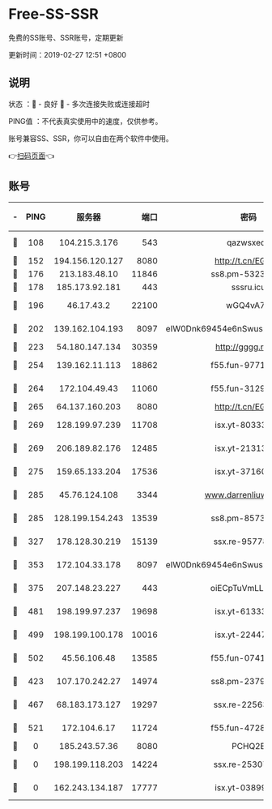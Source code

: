 # Free-SS-SSR

免费的SS账号、SSR账号，定期更新

更新时间：2019-02-27 12:51 +0800

## 说明

状态     ：🙂 - 良好 🙁 - 多次连接失败或连接超时

PING值   ：不代表真实使用中的速度，仅供参考。

账号兼容SS、SSR，你可以自由在两个软件中使用。

👉[扫码页面](https://liesauer.github.io/free-ss-ssr.github.io/)👈

## 账号

|-|PING|服务器|端口|密码|加密方式|区域|
|:----:|:----:|:-----:|-----:|:----:|:----:|:----:|
|🙂|108|104.215.3.176|543|qazwsxedc|aes-256-gcm|JP|
|🙂|152|194.156.120.127|8080|http://t.cn/EGJIyrl|rc4-md5|RU|
|🙂|176|213.183.48.10|11846|ss8.pm-53239933|rc4-md5|RU|
|🙂|178|185.173.92.181|443|sssru.icu|rc4-md5|RU|
|🙂|196|46.17.43.2|22100|wGQ4vA7D|aes-256-gcm|RU|
|🙂|202|139.162.104.193|8097|eIW0Dnk69454e6nSwuspv9DmS201tQ0D|aes-256-cfb|JP|
|🙂|223|54.180.147.134|30359|http://gggg.rocks|chacha20|KR|
|🙂|254|139.162.11.113|18862|f55.fun-97715829|aes-256-cfb|SG|
|🙂|264|172.104.49.43|11060|f55.fun-31295272|aes-256-cfb|SG|
|🙂|265|64.137.160.203|8080|http://t.cn/EGJIyrl|rc4-md5|CA|
|🙂|269|128.199.97.239|11708|isx.yt-80333804|aes-256-cfb|SG|
|🙂|269|206.189.82.176|12485|isx.yt-21313452|aes-256-cfb|SG|
|🙂|275|159.65.133.204|17536|isx.yt-37160115|aes-256-cfb|SG|
|🙂|285|45.76.124.108|3344|www.darrenliuwei.com|aes-256-cfb|AU|
|🙂|285|128.199.154.243|13539|ss8.pm-85739206|aes-256-cfb|SG|
|🙂|327|178.128.30.219|15139|ssx.re-95778492|aes-256-cfb|SG|
|🙂|353|172.104.33.178|8097|eIW0Dnk69454e6nSwuspv9DmS201tQ0D|aes-256-cfb|SG|
|🙂|375|207.148.23.227|443|oiECpTuVmLLxk4Ts|aes-256-cfb|US|
|🙂|481|198.199.97.237|19698|isx.yt-61333820|aes-256-cfb|US|
|🙂|499|198.199.100.178|10016|isx.yt-22447811|aes-256-cfb|US|
|🙂|502|45.56.106.48|13585|f55.fun-07412512|aes-256-cfb|US|
|🙂|423|107.170.242.27|14974|ss8.pm-23796497|aes-256-cfb|US|
|🙂|467|68.183.173.127|19297|ssx.re-22563235|aes-256-cfb|US|
|🙂|521|172.104.6.17|11724|f55.fun-47281040|aes-256-cfb|US|
|🙁|0|185.243.57.36|8080|PCHQ2E|rc4-md5|US|
|🙁|0|198.199.118.203|14224|ssx.re-25307472|aes-256-cfb|US|
|🙁|0|162.243.134.187|17777|isx.yt-03899620|aes-256-cfb|US|
